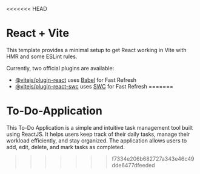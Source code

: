 <<<<<<< HEAD
# React + Vite

This template provides a minimal setup to get React working in Vite with HMR and some ESLint rules.

Currently, two official plugins are available:

- [@vitejs/plugin-react](https://github.com/vitejs/vite-plugin-react/blob/main/packages/plugin-react/README.md) uses [Babel](https://babeljs.io/) for Fast Refresh
- [@vitejs/plugin-react-swc](https://github.com/vitejs/vite-plugin-react-swc) uses [SWC](https://swc.rs/) for Fast Refresh
=======
# To-Do-Application
This To-Do Application is a simple and intuitive task management tool built using ReactJS. It helps users keep track of their daily tasks, manage their workload efficiently, and stay organized. The application allows users to add, edit, delete, and mark tasks as completed.
>>>>>>> f7334e206b682727a343e46c49dde6477dfeeded
